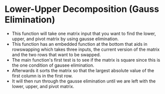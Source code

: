 # Lower-Upper Decomposition (Gauss Elimination) 

* This function will take one matrix input that you want to find the lower, upper, and pivot matrix by using gausse elimination.
* This function has an embedded function at the bottom that aids in rowswapping which takes three inputs, the current version of the matrix and the two rows that want to be swapped. 
* The main function's first test is to see if the matrix is square since this is the one condition of gausee elimination. 
* Afterwards it sorts the matrix so that the largest absolute value of the first column is in the first row. 
* It will then run through the gausse elimination until we are left with the lower, upper, and pivot matrix. 
